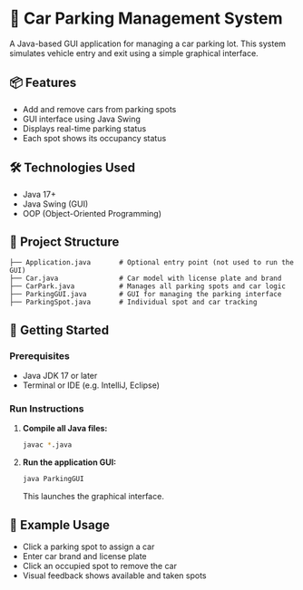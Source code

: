 # 🚗 Car Parking Management System

A Java-based GUI application for managing a car parking lot. This system simulates vehicle entry and exit using a simple graphical interface.

## 📦 Features

* Add and remove cars from parking spots
* GUI interface using Java Swing
* Displays real-time parking status
* Each spot shows its occupancy status

## 🛠️ Technologies Used

* Java 17+
* Java Swing (GUI)
* OOP (Object-Oriented Programming)

## 📁 Project Structure

```
├── Application.java       # Optional entry point (not used to run the GUI)
├── Car.java               # Car model with license plate and brand
├── CarPark.java           # Manages all parking spots and car logic
├── ParkingGUI.java        # GUI for managing the parking interface
├── ParkingSpot.java       # Individual spot and car tracking
```

## 🚀 Getting Started

### Prerequisites

* Java JDK 17 or later
* Terminal or IDE (e.g. IntelliJ, Eclipse)

### Run Instructions

1. **Compile all Java files:**

   ```bash
   javac *.java
   ```

2. **Run the application GUI:**

   ```bash
   java ParkingGUI
   ```

   This launches the graphical interface.

## 🧪 Example Usage

* Click a parking spot to assign a car
* Enter car brand and license plate
* Click an occupied spot to remove the car
* Visual feedback shows available and taken spots
